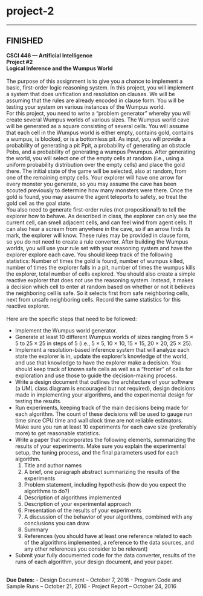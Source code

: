 # project-2
----------------------
FINISHED
----------------------
<b>CSCI 446 — Artificial Intelligence</b></br>
<b>Project #2</b></br>
<b>Logical Inference and the Wumpus World</b></br>
</br>
The purpose of this assignment is to give you a chance to implement a basic, first-order logic reasoning
system. In this project, you will implement a system that does unification and resolution on clauses. We will
be assuming that the rules are already encoded in clause form. You will be testing your system on various
instances of the Wumpus world.</br>
For this project, you need to write a “problem generator” whereby you will create several Wumpus worlds
of various sizes. The Wumpus world cave will be generated as a square consisting of several cells. You will
assume that each cell in the Wumpus world is either empty, contains gold, contains a wumpus, is blocked,
or is a bottomless pit. As input, you will provide a probability of generating a pit Ppit, a probability of
generating an obstacle Pobs, and a probability of generating a wumpus Pwumpus.
After generating the world, you will select one of the empty cells at random (i.e., using a uniform
probability distribution over the empty cells) and place the gold there. The initial state of the game will be
selected, also at random, from one of the remaining empty cells. Your explorer will have one arrow for every
monster you generate, so you may assume the cave has been scouted previously to determine how many
monsters were there. Once the gold is found, you may assume the agent teleports to safety, so treat the gold
cell as the goal state.</br>
You also need to generate first-order rules (not propositional!) to tell the explorer how to behave. As
described in class, the explorer can only see the current cell, can smell adjacent cells, and can feel wind from
agent cells. It can also hear a scream from anywhere in the cave, so if an arrow finds its mark, the explorer
will know. These rules may be provided in clause form, so you do not need to create a rule converter.
After building the Wumpus worlds, you will use your rule set with your reasoning system and have the
explorer explore each cave. You should keep track of the following statistics: Number of times the gold is
found, number of wumpus killed, number of times the explorer falls in a pit, number of times the wumpus
kills the explorer, total number of cells explored. You should also create a simple reactive explorer that does
not use the reasoning system. Instead, it makes a decision which cell to enter at random based on whether
or not it believes the neighboring cell is safe. So it selects first from safe neighboring cells, next from unsafe
neighboring cells. Record the same statistics for this reactive explorer.</br>
</br>
Here are the specific steps that need to be followed:</br>
- Implement the Wumpus world generator.
- Generate at least 10 different Wumpus worlds of sizes ranging from 5 × 5 to 25 × 25 in steps of 5 (i.e.,
5 × 5, 10 × 10, 15 × 15, 20 × 20, 25 × 25).
- Implement a resolution-based inference system that will analyze each state the explorer is in, update
the explorer’s knowledge of the world, and use that knowledge to have the explorer make a decision.
You should keep track of known safe cells as well as a “frontier” of cells for exploration and use those
to guide the decision-making process.
- Write a design document that outlines the architecture of your software (a UML class diagram is encouraged
but not required), design decisions made in implementing your algorithms, and the experimental
design for testing the results.
- Run experiments, keeping track of the main decisions being made for each algorithm. The count of
these decisions will be used to gauge run time since CPU time and wall clock time are not reliable
estimators. Make sure you run at least 10 experiments for each cave size (preferably more) to get
reasonable statistics.
- Write a paper that incorporates the following elements, summarizing the results of your experiments.
Make sure you explain the experimental setup, the tuning process, and the final parameters used for
each algorithm.
  1. Title and author names
  2. A brief, one paragraph abstract summarizing the results of the experiments
  3. Problem statement, including hypothesis (how do you expect the algorithms to do?)
  4. Description of algorithms implemented
  5. Description of your experimental approach
  6. Presentation of the results of your experiments
  7. A discussion of the behavior of your algorithms, combined with any conclusions you can draw
  8. Summary
  9. References (you should have at least one reference related to each of the algorithms implemented,
a reference to the data sources, and any other references you consider to be relevant)
- Submit your fully documented code for the data converter, results of the runs of each algorithm, your
design document, and your paper.</br>
</br>
<b>Due Dates:</b>
- Design Document – October 7, 2016
- Program Code and Sample Runs – October 21, 2016
- Project Report – October 24, 2016
